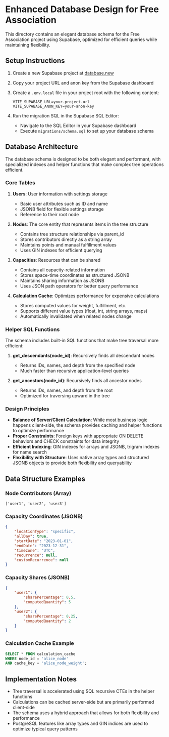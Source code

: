 # Enhanced Database Design for Free Association

This directory contains an elegant database schema for the Free Association project using Supabase, optimized for efficient queries while maintaining flexibility.

## Setup Instructions

1. Create a new Supabase project at [database.new](https://database.new)

2. Copy your project URL and anon key from the Supabase dashboard

3. Create a `.env.local` file in your project root with the following content:

   ```
   VITE_SUPABASE_URL=your-project-url
   VITE_SUPABASE_ANON_KEY=your-anon-key
   ```

4. Run the migration SQL in the Supabase SQL Editor:
   - Navigate to the SQL Editor in your Supabase dashboard
   - Execute `migrations/schema.sql` to set up your database schema

## Database Architecture

The database schema is designed to be both elegant and performant, with specialized indexes and helper functions that make complex tree operations efficient.

### Core Tables

1. **Users**: User information with settings storage

   - Basic user attributes such as ID and name
   - JSONB field for flexible settings storage
   - Reference to their root node

2. **Nodes**: The core entity that represents items in the tree structure

   - Contains tree structure relationships via parent_id
   - Stores contributors directly as a string array
   - Maintains points and manual fulfillment values
   - Uses GIN indexes for efficient querying

3. **Capacities**: Resources that can be shared

   - Contains all capacity-related information
   - Stores space-time coordinates as structured JSONB
   - Maintains sharing information as JSONB
   - Uses JSON path operators for better query performance

4. **Calculation Cache**: Optimizes performance for expensive calculations
   - Stores computed values for weight, fulfillment, etc.
   - Supports different value types (float, int, string arrays, maps)
   - Automatically invalidated when related nodes change

### Helper SQL Functions

The schema includes built-in SQL functions that make tree traversal more efficient:

1. **get_descendants(node_id)**: Recursively finds all descendant nodes

   - Returns IDs, names, and depth from the specified node
   - Much faster than recursive application-level queries

2. **get_ancestors(node_id)**: Recursively finds all ancestor nodes
   - Returns IDs, names, and depth from the root
   - Optimized for traversing upward in the tree

### Design Principles

- **Balance of Server/Client Calculation**: While most business logic happens client-side, the schema provides caching and helper functions to optimize performance
- **Proper Constraints**: Foreign keys with appropriate ON DELETE behaviors and CHECK constraints for data integrity
- **Efficient Indexing**: GIN indexes for arrays and JSONB, trigram indexes for name search
- **Flexibility with Structure**: Uses native array types and structured JSONB objects to provide both flexibility and queryability

## Data Structure Examples

### Node Contributors (Array)

```
['user1', 'user2', 'user3']
```

### Capacity Coordinates (JSONB)

```json
{
	"locationType": "specific",
	"allDay": true,
	"startDate": "2023-01-01",
	"endDate": "2023-12-31",
	"timezone": "UTC",
	"recurrence": null,
	"customRecurrence": null
}
```

### Capacity Shares (JSONB)

```json
{
	"user1": {
		"sharePercentage": 0.5,
		"computedQuantity": 5
	},
	"user2": {
		"sharePercentage": 0.25,
		"computedQuantity": 2
	}
}
```

### Calculation Cache Example

```sql
SELECT * FROM calculation_cache
WHERE node_id = 'alice_node'
AND cache_key = 'alice_node_weight';
```

## Implementation Notes

- Tree traversal is accelerated using SQL recursive CTEs in the helper functions
- Calculations can be cached server-side but are primarily performed client-side
- The schema uses a hybrid approach that allows for both flexibility and performance
- PostgreSQL features like array types and GIN indices are used to optimize typical query patterns
